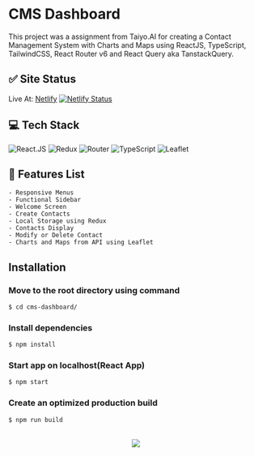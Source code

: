 # CMS Dashboard

This project was a assignment from Taiyo.AI for creating a Contact Management System with Charts and Maps using ReactJS, TypeScript,
TailwindCSS, React Router v6 and React Query aka TanstackQuery.

## ✅ Site Status

Live At: <a href="https://cmsdashboard.netlify.app/">Netlify</a>
[![Netlify Status](https://api.netlify.com/api/v1/badges/187e8452-a1a3-4336-a95f-4a29c7230406/deploy-status)](https://app.netlify.com/sites/cmsdashboard/deploys)

## 💻 Tech Stack

![React.JS](https://img.shields.io/badge/React.js-%2320232a.svg?style=for-the-badge&logo=react&logoColor=%2361DAFB)
![Redux](https://img.shields.io/badge/Redux-593D88?style=for-the-badge&logo=redux&logoColor=white)
![Router](https://img.shields.io/badge/React_Router-CA4245?style=for-the-badge&logo=react-router&logoColor=white)
![TypeScript](https://img.shields.io/badge/TypeScript-007ACC?style=for-the-badge&logo=typescript&logoColor=white)
![Leaflet](https://img.shields.io/static/v1?style=for-the-badge&message=Leaflet&color=199900&logo=Leaflet&logoColor=FFFFFF&label=)

## 📃 Features List

    - Responsive Menus
    - Functional Sidebar
    - Welcome Screen
    - Create Contacts
    - Local Storage using Redux
    - Contacts Display
    - Modify or Delete Contact
    - Charts and Maps from API using Leaflet

## Installation

### Move to the root directory using command

```bash
$ cd cms-dashboard/
```

### Install dependencies

```bash
$ npm install
```

### Start app on localhost(React App)

```bash
$ npm start
```

### Create an optimized production build

```bash
$ npm run build
```

<br/>

<div align="center">
    <img src="https://komarev.com/ghpvc/?username=itsvaibhavmishra&&style=flat-square" align="center" />
</div>
